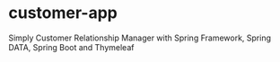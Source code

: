 # customer-app
Simply Customer Relationship Manager with Spring Framework, Spring DATA, Spring Boot and Thymeleaf
